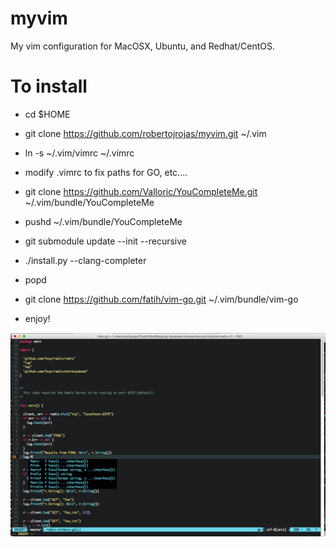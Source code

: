 # myvim
My vim configuration for MacOSX, Ubuntu, and Redhat/CentOS.

# To install

- cd $HOME

- git clone https://github.com/robertojrojas/myvim.git ~/.vim

- ln -s ~/.vim/vimrc ~/.vimrc

- modify .vimrc to fix paths for GO, etc....

- git clone https://github.com/Valloric/YouCompleteMe.git ~/.vim/bundle/YouCompleteMe

- pushd ~/.vim/bundle/YouCompleteMe

- git submodule update --init --recursive

- ./install.py --clang-completer

- popd

- git clone https://github.com/fatih/vim-go.git ~/.vim/bundle/vim-go


- enjoy!


![alt text](https://raw.githubusercontent.com/robertojrojas/myvim/master/mvim.png "MacVim screenshot")
